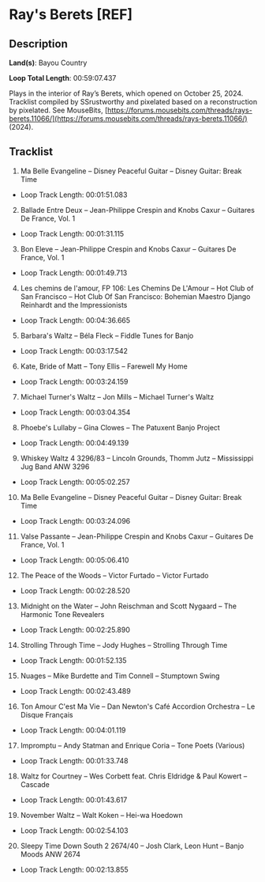 # Ray's Berets [REF]

## Description

**Land(s)**: Bayou Country

**Loop Total Length**: 00:59:07.437

Plays in the interior of Ray’s Berets, which opened on October 25, 2024. Tracklist compiled by SSrustworthy and pixelated based on a reconstruction by pixelated. See MouseBits, [https://forums.mousebits.com/threads/rays-berets.11066/](https://forums.mousebits.com/threads/rays-berets.11066/) (2024).

## Tracklist

1. Ma Belle Evangeline – Disney Peaceful Guitar – Disney Guitar: Break Time
- Loop Track Length: 00:01:51.083

2. Ballade Entre Deux – Jean-Philippe Crespin and Knobs Caxur – Guitares De France, Vol. 1
- Loop Track Length: 00:01:31.115

3. Bon Eleve – Jean-Philippe Crespin and Knobs Caxur – Guitares De France, Vol. 1
- Loop Track Length: 00:01:49.713

4. Les chemins de l'amour, FP 106: Les Chemins De L'Amour – Hot Club of San Francisco – Hot Club Of San Francisco: Bohemian Maestro Django Reinhardt and the Impressionists
- Loop Track Length: 00:04:36.665

5. Barbara's Waltz – Béla Fleck – Fiddle Tunes for Banjo
- Loop Track Length: 00:03:17.542

6. Kate, Bride of Matt – Tony Ellis – Farewell My Home
- Loop Track Length: 00:03:24.159

7. Michael Turner's Waltz – Jon Mills – Michael Turner's Waltz
- Loop Track Length: 00:03:04.354

8. Phoebe's Lullaby – Gina Clowes – The Patuxent Banjo Project
- Loop Track Length: 00:04:49.139

9. Whiskey Waltz 4 3296/83 – Lincoln Grounds, Thomm Jutz – Mississippi Jug Band ANW 3296
- Loop Track Length: 00:05:02.257

10. Ma Belle Evangeline – Disney Peaceful Guitar – Disney Guitar: Break Time
- Loop Track Length: 00:03:24.096

11. Valse Passante – Jean-Philippe Crespin and Knobs Caxur – Guitares De France, Vol. 1
- Loop Track Length: 00:05:06.410

12. The Peace of the Woods – Victor Furtado – Victor Furtado
- Loop Track Length: 00:02:28.520

13. Midnight on the Water – John Reischman and Scott Nygaard – The Harmonic Tone Revealers
- Loop Track Length: 00:02:25.890

14. Strolling Through Time – Jody Hughes – Strolling Through Time
- Loop Track Length: 00:01:52.135

15. Nuages – Mike Burdette and Tim Connell – Stumptown Swing
- Loop Track Length: 00:02:43.489

16. Ton Amour C'est Ma Vie – Dan Newton's Café Accordion Orchestra – Le Disque Français
- Loop Track Length: 00:04:01.119

17. Impromptu – Andy Statman and Enrique Coria – Tone Poets (Various)
- Loop Track Length: 00:01:33.748

18. Waltz for Courtney – Wes Corbett feat. Chris Eldridge & Paul Kowert – Cascade
- Loop Track Length: 00:01:43.617

19. November Waltz – Walt Koken – Hei-wa Hoedown
- Loop Track Length: 00:02:54.103

20. Sleepy Time Down South 2 2674/40 – Josh Clark, Leon Hunt – Banjo Moods ANW 2674
- Loop Track Length: 00:02:13.855
